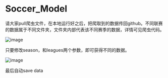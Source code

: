# Soccer_Model
请大家pull爬虫文件，在本地运行好之后，把爬取到的数据传回github。不同联赛的数据属于不同文件夹，文件夹内部代表该不同赛季的数据，详情可见爬虫代码。

![image](https://github.com/user-attachments/assets/10a8b5f1-3097-4b18-91a5-b9015a3c1fcb)

只要修改season，和leagues两个参数，即可获得不同的数据。

![image](https://github.com/user-attachments/assets/90b59755-bacc-4776-9a2b-f2c6eb095a61)

最后自动save data
